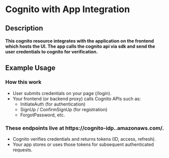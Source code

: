 # Cognito with App Integration

## Description

#### This cognito resource integrates with the application on the frontend which hosts the UI. The app calls the cognito api via sdk and send the user credentials to cognito for verification.

## Example Usage

### How this work

- User submits credentials on your page (/login).
- Your frontend (or backend proxy) calls Cognito APIs such as:
  - InitiateAuth (for authentication)
  - SignUp / ConfirmSignUp (for registration)
  - ForgotPassword, etc.

### These endpoints live at https://cognito-idp.<region>.amazonaws.com/<userPoolId>.

- Cognito verifies credentials and returns tokens (ID, access, refresh).
- Your app stores or uses those tokens for subsequent authenticated requests.
